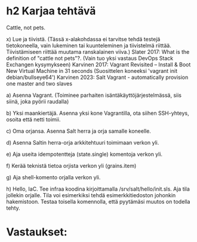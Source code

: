 # h2 Karjaa tehtävä

Cattle, not pets.

x) Lue ja tiivistä. (Tässä x-alakohdassa ei tarvitse tehdä testejä tietokoneella, vain lukeminen tai kuunteleminen ja tiivistelmä riittää. Tiivistämiseen riittää muutama ranskalainen viiva.)
Slater 2017: What is the definition of "cattle not pets"?. (Vain tuo yksi vastaus DevOps Stack Exchangen kysymykseen)
Karvinen 2017: Vagrant Revisited – Install & Boot New Virtual Machine in 31 seconds (Suosittelen koneeksi 'vagrant init debian/bullseye64')
Karvinen 2023: Salt Vagrant - automatically provision one master and two slaves

a) Asenna Vagrant. (Toiminee parhaiten isäntäkäyttöjärjestelmässä, siis siinä, joka pyörii raudalla)

b) Yksi maankiertäjä. Asenna yksi kone Vagrantilla, ota siihen SSH-yhteys, osoita että netti toimii.

c) Oma orjansa. Asenna Salt herra ja orja samalle koneelle.

d) Asenna Saltin herra-orja arkkitehtuuri toimimaan verkon yli.

e) Aja useita idempotentteja (state.single) komentoja verkon yli.

f) Kerää teknistä tietoa orjista verkon yli (grains.item)

g) Aja shell-komento orjalla verkon yli.

h) Hello, IaC. Tee infraa koodina kirjoittamalla /srv/salt/hello/init.sls. Aja tila jollekin orjalle. Tila voi esimerkiksi tehdä esimerkkitiedoston johonkin hakemistoon. Testaa toisella komennolla, että pyytämäsi muutos on todella tehty.

# Vastaukset:

